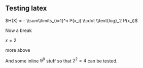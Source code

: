 ## Testing latex

$H(X) = - \\sum\\limits_{i=1}^n P(x_i) \\cdot \\text{log}_2 P(x_i)$

Now a break

$x=2$

more above

And some inline $9^9$ stuff so that $2^2 = 4$ can be tested.